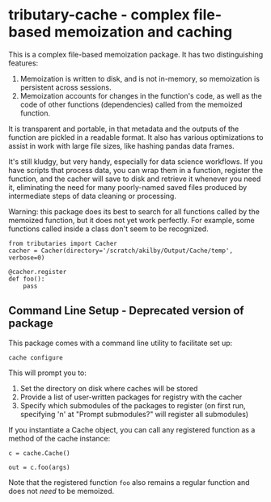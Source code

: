 #  tributary-cache - complex file-based memoization and caching

This is a complex file-based memoization package. It has two distinguishing features:

1. Memoization is written to disk, and is not in-memory, so memoization is persistent across sessions.
2. Memoization accounts for changes in the function's code, as well as the code of other functions (dependencies) called from the memoized function.

It is transparent and portable, in that metadata and the outputs of the function are pickled in a readable format. It also has various optimizations to assist in work with large file sizes, like hashing pandas data frames.

It's still kludgy, but very handy, especially for data science workflows. If you have scripts that process data, you can wrap them in a function, register the function, and the cacher will save to disk and retrieve it whenever you need it, eliminating the need for many poorly-named saved files produced by intermediate steps of data cleaning or processing.

Warning: this package does its best to search for all functions called by the memoized function, but it does not yet work perfectly. For example, some functions called inside a class don't seem to be recognized.


```
from tributaries import Cacher
cacher = Cacher(directory='/scratch/akilby/Output/Cache/temp', verbose=0)

@cacher.register
def foo():
	pass
```

## Command Line Setup - Deprecated version of package ##

This package comes with a command line utility to facilitate set up:

`cache configure`

This will prompt you to:
1. Set the directory on disk where caches will be stored
2. Provide a list of user-written packages for registry with the cacher
3. Specify which submodules of the packages to register
	(on first run, specifying 'n' at "Prompt submodules?" will register all submodules)


If you instantiate a Cache object, you can call any registered function as a method of the cache instance:

```
c = cache.Cache()

out = c.foo(args)
```
Note that the registered function `foo` also remains a regular function and does not *need* to be memoized.


